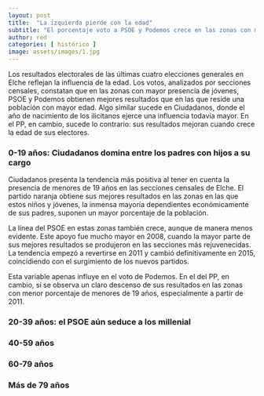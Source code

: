 ```yaml
---
layout: post
title:  "La izquierda pierde con la edad"
subtitle: "El porcentaje voto a PSOE y Podemos crece en las zonas con mayor número de jóvenes y desciende en las más envejecidas. Esta tendencia se mantiene, incluso con mayor claridad, en el caso de Ciudadanos; pero se invierte en los apoyos al PP"
author: red
categories: [ histórico ]
image: assets/images/1.jpg
---
```

Los resultados electorales de las últimas cuatro elecciones generales en Elche reflejan la influencia de la edad. Los votos, analizados por secciones censales, constatan que en las zonas con mayor presencia de jóvenes, PSOE y Podemos obtienen mejores resultados que en las que reside una población con mayor edad. Algo similar sucede en Ciudadanos, donde el año de nacimiento de los ilicitanos ejerce una influencia todavía mayor. En el PP, en cambio, sucede lo contrario: sus resultados mejoran cuando crece la edad de sus electores.

### 0-19 años: Ciudadanos domina entre los padres con hijos a su cargo

<div class="flourish-embed" data-src="visualisation/290450"></div><script src="https://public.flourish.studio/resources/embed.js"></script>

Ciudadanos presenta la tendencia más positiva al tener en cuenta la presencia de menores de 19 años en las secciones censales de Elche. El partido naranja obtiene sus mejores resultados en las zonas en las que estos niños y jóvenes, la inmensa mayoría dependientes económicamente de sus padres, suponen un mayor porcentaje de la población.

La línea del PSOE en estas zonas también crece, aunque de manera menos evidente. Este apoyo fue mucho mayor en 2008, cuando la mayor parte de sus mejores resultados se produjeron en las secciones más rejuvenecidas. La tendencia empezó a revertirse en 2011 y cambió definitivamente en 2015, coincidiendo con el surgimiento de los nuevos partidos.

Esta variable apenas influye en el voto de Podemos. En el del PP, en cambio, sí se observa un claro descenso de sus resultados en las zonas con menor porcentaje de menores de 19 años, especialmente a partir de 2011.


### 20-39 años: el PSOE aún seduce a los millenial

<div class="flourish-embed" data-src="visualisation/297137"></div><script src="https://public.flourish.studio/resources/embed.js"></script>


### 40-59 años

<div class="flourish-embed" data-src="visualisation/297139"></div><script src="https://public.flourish.studio/resources/embed.js"></script>


### 60-79 años

<div class="flourish-embed" data-src="visualisation/297143"></div><script src="https://public.flourish.studio/resources/embed.js"></script>

### Más de 79 años

<p><div class="flourish-embed" data-src="visualisation/297168"></div><script src="https://public.flourish.studio/resources/embed.js"></script></p>
